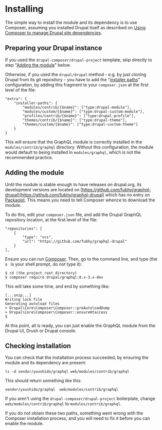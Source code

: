 # Installing

The simple way to install the module and its dependency is to use Composer, assuming you installed Drupal itself as described on [Using Composer to manage Drupal site dependencies](https://www.drupal.org/node/2718229).

## Preparing your Drupal instance

If you used the `drupal-composer/drupal-project` template, skip directly to step
"[Adding the module](#adding-the-module)" below.

Otherwise, if you used the `drupal/drupal` method - e.g. by
just cloning Drupal from its git repository - you have to add the
"[installer paths]" configuration, by adding this fragment to your
`composer.json` at the first level of the file:

    "extra": {
        "installer-paths": {
            "modules/contrib/{$name}": ["type:drupal-module"],
            "modules/custom/{$name}": ["type:drupal-custom-module"],
            "profiles/contrib/{$name}": ["type:drupal-profile"],
            "themes/contrib/{$name}": ["type:drupal-theme"],
            "themes/custom/{$name}": ["type:drupal-custom-theme"]
        }
    }

This will ensure that the GraphQL module is correctly installed in the
`modules/contrib/graphql` directory. Without this configuration, the module
would default to being installed in `modules/graphql`, which is not the
recommended practice.

[installer paths]: https://www.drupal.org/node/2718229#installer-dirs


## Adding the module

Until the module is stable enough to have releases on drupal.org, its
development versions are located on
[https://github.com/fubhy/graphql-drupal](https://github.com/fubhy/graphql-drupal)
which has no entry on [Packagist](https://packagist.org/search/). This means you
need to tell Composer whence to download the module.

To do this, edit your `composer.json` file, and add the Drupal GraphQL
repository location, at the first level of the file:

    "repositories": [
        {
            "type": "vcs",
            "url": "https://github.com/fubhy/graphql-drupal"
        }
    ],

Ensure you can run [Composer](https://getcomposer.org/download/). Then, go to
the command line, and type (the `$ ` is your shell prompt, do not type it):

    $ cd (the_project_root_directory)
    $ composer require drupal/graphql:8.x-3.x-dev

This will take some time, and end by something like:

    [...snip...]
    Writing lock file
    Generating autoload files
    > Drupal\Core\Composer\Composer::preAutoloadDump
    > Drupal\Core\Composer\Composer::ensureHtaccess
    $

At this point, all is ready, you can just enable the GraphQL module from the
Drupal UI, Drush or Drupal console.


## Checking installation

You can check that the installation process succeeded, by ensuring the module
and its dependency are present:

    ls -d vendor/youshido/graphql web/modules/contrib/graphql

This should return something like this:

    vendor/youshido/graphql  web/modules/contrib/graphql

If you aren't using the `drupal-composer/drupal-project` boilerplate, change `web/modules/contrib/graphql` to `modules/contrib/graphql`.

If you do not obtain these two paths, something went wrong with the Composer
installation process, and you will need to fix it before you can enable the
module.
